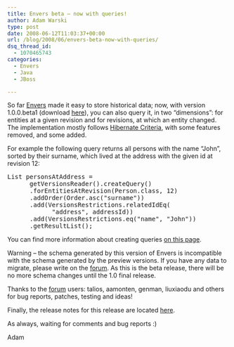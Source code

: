 ```yaml
---
title: Envers beta – now with queries!
author: Adam Warski
type: post
date: 2008-06-12T11:03:37+00:00
url: /blog/2008/06/envers-beta-now-with-queries/
dsq_thread_id:
  - 1070465743
categories:
  - Envers
  - Java
  - JBoss

---
```

So far [Envers][1] made it easy to store historical data; now, with version 1.0.0.beta1 (download [here][2]), you can also query it, in two &#8220;dimensions&#8221;: for entities at a given revision and for revisions, at which an entity changed. The implementation mostly follows [Hibernate Criteria][3], with some features removed, and some added.

For example the following query returns all persons with the name &#8220;John&#8221;, sorted by their surname, which lived at the address with the given id at revision 12:

<pre lang="java" line="1" escape="true">List personsAtAddress =
      getVersionsReader().createQuery()
      .forEntitiesAtRevision(Person.class, 12)
      .addOrder(Order.asc("surname"))
      .add(VersionsRestrictions.relatedIdEq(
            "address", addressId))
      .add(VersionsRestrictions.eq("name", "John"))
      .getResultList();
</pre>

You can find more information about creating queries [on this page][4].

Warning &#8211; the schema generated by this version of Envers is incompatible with the schema generated by the preview versions. If you have any data to migrate, please write on the [forum][5]. As this is the beta release, there will be no more schema changes until the 1.0 final release.

Thanks to the [forum][5] users: talios, aamonten, genman, liuxiaodu and others for bug reports, patches, testing and ideas!

Finally, the release notes for this release are located [here][6].

As always, waiting for comments and bug reports :)

Adam

 [1]: http://www.jboss.org/envers/
 [2]: http://www.jboss.org/envers/downloads
 [3]: http://www.hibernate.org/hib_docs/v3/reference/en/html/querycriteria.html
 [4]: http://www.jboss.org/envers/queries.html
 [5]: http://www.jboss.com/index.html?module=bb&op=viewforum&f=283
 [6]: http://jira.jboss.org/jira/secure/ConfigureReport.jspa?versions=12312322&sections=1&sections=2&style=none&selectedProjectId=12310660&reportKey=pl.net.mamut%3Areleasenotes&Next=Next

